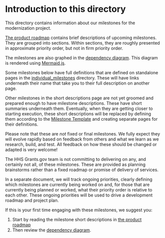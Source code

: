 # Introduction to this directory

This directory contains information about our milestones for the modernization project.

[The product roadmap](https://github.com/orgs/HHS/projects/12) contains brief descriptions of upcoming milestones. They are grouped into sections. Within sections, they are roughly presented in approximate priority order, but not in firm priority order.

The milestones are also graphed in the [dependency diagram](./milestone_dependency_diagram.mmd). This diagram is rendered using [Mermaid.js](https://mermaid.js.org/).

Some milestones below have full definitions that are defined on standalone pages in the [individual_milestones](./individual_milestones/) directory. These will have links underneath their name that take you to their full description on another page.

Other milestones in the short descriptions page are not yet groomed and prepared enough to have milestone descriptions. These have short summaries underneath them. Eventually, when they are getting closer to starting execution, these short descriptions will be replaced by defining them according to the [Milestone Template](./milestone_template.md) and creating separate pages for their definitions.

Please note that these are *not* fixed or final milestones. We fully expect they will evolve rapidly based on feedback from others and what we learn as we research, build, and test. All feedback on how these should be changed or adapted is very welcome!

The HHS Grants.gov team is not committing to delivering on any, and certainly not all, of these milestones. These are provided as planning brainstorms rather than a fixed roadmap or promise of delivery of services.

In a separate document, we will track ongoing priorities, clearly defining which milestones are currently being worked on and, for those that are currently being planned or worked, what their priority order is relative to each other. These ongoing priorities will be used to drive a development roadmap and project plan.

If this is your first time engaging with these milestones, we suggest you:

1. Start by reading the milestone short descriptions in [the product roadmap](https://github.com/orgs/HHS/projects/12)
2. Then review the [dependency diagram](./milestone_dependency_diagram.mmd).
